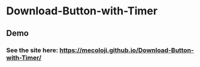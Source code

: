# Download-Button-with-Timer

## Demo

### See the site here: https://mecoloji.github.io/Download-Button-with-Timer/
